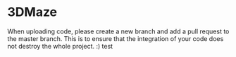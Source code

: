 # 3DMaze
When uploading code, please create a new branch and add a pull request to the master branch. This is to ensure that the integration of your code does not destroy the whole project. :) test